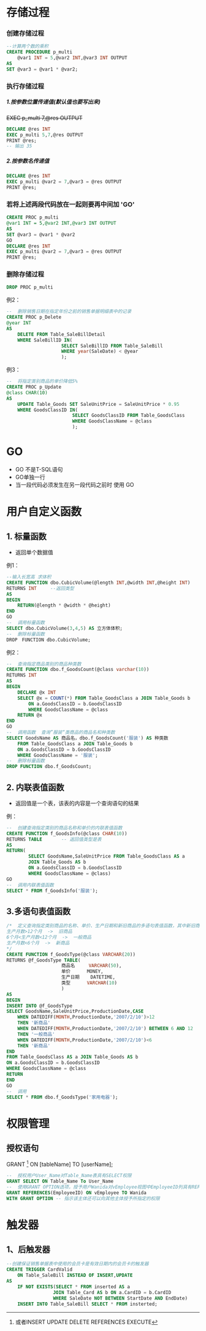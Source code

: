 # 存储过程

### 创建存储过程

````sql
--计算两个数的乘积
CREATE PROCEDURE p_multi
	@var1 INT = 5,@var2 INT,@var3 INT OUTPUT
AS
SET @var3 = @var1 * @var2;
````

### 执行存储过程

##### 1.按参数位置传递值(默认值也要写出来)

~~EXEC p_multi 7,@res OUTPUT~~

````sql
DECLARE @res INT
EXEC p_multi 5,7,@res OUTPUT
PRINT @res;
-- 输出 35
````

##### 2.按参数名传递值

````sql
DECLARE @res INT
EXEC p_multi @var2 = 7,@var3 = @res OUTPUT
PRINT @res;
````

### 若将上述两段代码放在一起则要再中间加 'GO'

````sql
CREATE PROC p_multi
@var1 INT = 5,@var2 INT,@var3 INT OUTPUT
AS
SET @var3 = @var1 * @var2
GO
DECLARE @res INT
EXEC p_multi @var2 = 7,@var3 = @res OUTPUT
PRINT @res;
````

### 删除存储过程

````sql
DROP PROC p_multi
````



例2：

````sql
--  删除销售日期在指定年份之前的销售单据明细表中的记录
CREATE PROC p_Delete
@year INT
AS
	DELETE FROM Table_SaleBillDetail
	WHERE SaleBillID IN(
					SELECT SaleBillID FROM Table_SaleBill
					WHERE year(SaleDate) < @year
					);
````

例3：

````sql
--  将指定类别商品的单价降低5%
CREATE PROC p_Update
@class CHAR(10)
AS
	UPDATE Table_Goods SET SaleUnitPrice = SaleUnitPrice * 0.95
	WHERE GoodsClassID IN(
						SELECT GoodsClassID FROM Table_GoodsClass
						WHERE GoodsClassName = @class
						);
````



# GO

* GO 不是T-SQL语句
* GO单独一行
* 当一段代码必须发生在另一段代码之前时  使用 GO



# 用户自定义函数

## 1. 标量函数

* 返回单个数据值

例1：

````sql
--输入长宽高 求体积
CREATE FUNCTION dbo.CubicVolume(@length INT,@width INT,@height INT)
RETURNS INT		--返回类型
AS
BEGIN
	RETURN(@length * @width * @height)
END
GO
--  调用标量函数
SELECT dbo.CubicVolume(3,4,5) AS 立方体体积;
--  删除标量函数
DROP　FUNCTION dbo.CubicVolume;
````

例2：

````sql
--  查询指定商品类别的商品种类数
CREATE FUNCTION dbo.f_GoodsCount(@class varchar(10))
RETURNS INT
AS
BEGIN 
	DECLARE @x INT
	SELECT @x = COUNT(*) FROM Table_GoodsClass a JOIN Table_Goods b
		ON a.GoodsClassID = b.GoodsClassID 
		WHERE GoodsClassName = @class
	RETURN @x
END
GO
--  调用函数  查询”服装“类商品的商品名和种类数
SELECT GoodsName AS 商品名，dbo.f_GoodsCount('服装') AS 种类数
	FROM Table_GoodsClass a JOIN Table_Goods b
	ON a.GoodsClassID = b.GoodsClassID
	WHERE GoodsClassName = '服装';
--  删除标量函数
DROP FUNCTION dbo.f_GoodsCount;
````

## 2. 内联表值函数

* 返回值是一个表，该表的内容是一个查询语句的结果

例：

````sql
--  创建查询指定类别的商品名称和单价的内联表值函数
CREATE FUNCTION f_GoodsInfo(@class CHAR(10))
RETURNS TABLE		-- 返回值类型是表
AS
RETURN(
		SELECT GoodsName,SaleUnitPrice FROM Table_GoodsClass AS a
		JOIN Table_Goods AS b
		ON a.GoodsClassID = b.GoodsClassID
		WHERE GoodsClassName = @class)
GO
--  调用内联表值函数
SELECT * FROM f_GoodsInfo('服装');
````



## 3.多语句表值函数


```sql
/*  定义查询指定类别商品的名称、单价、生产日期和新旧商品的多语句表值函数，其中新旧商品的值为：
生产月数>12个月  ->  旧商品
6个月<生产月数<12个月  ->  一般商品
生产月数<6个月  ->  新商品
*/
CREATE FUNCTION f_GoodsType(@class VARCHAR(20))
RETURNS @f_GoodsType TABLE(
					商品名		VARCHAR(50),
					单价		MONEY,
					生产日期	DATETIME,
					类型		VARCHAR(10)
					)
AS
BEGIN 
INSERT INTO @f_GoodsType
SELECT GoodsName,SaleUnitPrice,ProductionDate,CASE
	WHEN DATEDIFF(MONTH,ProductionDate,'2007/2/10')>12
	THEN '新商品'
	WHEN DATEDIFF(MONTH,ProductionDate,'2007/2/10') BETWEEN 6 AND 12 
	THEN '一般商品'
	WHEN DATEDIFF(MONTH,ProductionDate,'2007/2/10')<6
	THEN '新商品'
END
FROM Table_GoodsClass AS a JOIN Table_Goods AS b
ON a.GoodsClassID = b.GoodsClassID
WHERE GoodsClassName = @class
RETURN 
END
GO
--  调用
SELECT * FROM dbo.f_GoodsType('家用电器');
```

# 权限管理

## 授权语句

GRANT  [^SELECT] ON  [tableName] TO  [userName];

[^SELECT]:或者INSERT  UPDATE  DELETE  REFERENCES  EXECUTE

```sql
--  授权用户User_Name对Table_Name表具有SELECT权限
GRANT SELECT ON Table_Name To User_Name
--  使用GRANT OPTION选项，授予用户Wanida对vEmployee视图中EmployeeID列具有REFERENCES权限
GRANT REFERENCES(EmployeeID) ON vEmployee TO Wanida
WITH GRANT OPTION -- 指示该主体还可以向其他主体授予所指定的权限
```

# 触发器

## 1、后触发器

~~~~sql
--创建保证销售单据表中使用的会员卡是有效日期内的会员卡的触发器
CREATE TRIGGER CardValid 
	ON Table_SaleBill INSTEAD OF INSERT,UPDATE 
AS
	IF NOT EXISTS(SELECT * FROM inserted AS a
                 JOIN Table_Card AS b ON a.CardID = b.CardID
                 WHERE SaleDate NOT BETWEEN StartDate AND EndDate)
    INSERT INTO Table_SaleBill SELECT * FROM insterted;

~~~~

